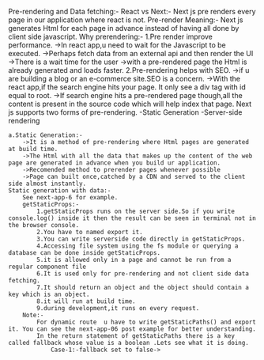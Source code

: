 Pre-rendering and Data fetching:-
    React vs Next:-
        Next js pre renders every page in our application where react is not.
    Pre-render Meaning:-
        Next js generates Html for each page in advance instead of having all done by client side javascript.
    Why prerendering:-
        1.Pre render improve performance.
            ->In react app,u need to wait for the Javascript to be executed.
            ->Perhaps fetch data from an external api and then render the UI
            ->There is a wait time for the user
            ->with a pre-rendered page the Html is already generated and loads faster.
        2.Pre-rendering helps with SEO.
            ->if u are building a blog or an e-commerce site.SEO is a concern.
            ->With the react app,if the search engine hits your page. It only see a div tag with id equal to root.
            ->If search engine hits a pre-rendered page though,all the content is present in the source code which will help index that page.
Next js supports two forms of pre-rendering.
    -Static Generation 
    -Server-side rendering


    a.Static Generation:-
        ->It is a method of pre-rendering where Html pages are generated at build time.
        ->The Html with all the data that makes up the content of the web page are generated in advance when you build ur application.
        ->Recomended method to prerender pages whenever possible
        ->Page can built once,catched by a CDN and served to the client side almost instantly.
    Static generation with data:-
        See next-app-6 for example.
        getStaticProps:-
            1.getStaticProps runs on the server side.So if you write console.log() inside it then the result can be seen in terminal not in the browser console.
            2.You have to named export it.
            3.You can write serverside code directly in getStaticProps.
            4.Accessing file system using the fs module or querying a database can be done inside getStaticProps.
            5.it is allowed only in a page and cannot be run from a regular component file
            6.It is used only for pre-rendering and not client side data fetching.
            7.It should return an object and the object should contain a key which is an object.
            8.it will run at build time.
            9.during development,it runs on every request.
        Note:-
            For dynamic route  u have to write getStaticPaths() and export it. You can see the next-app-06 post example for better understanding.
            In the return statement of getStaticPaths there is a key called fallback whose value is a boolean .Lets see what it is doing.
                Case-1:-fallback set to false->

